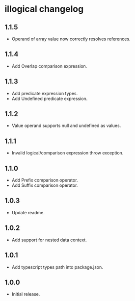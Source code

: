 # illogical changelog

## 1.1.5
* Operand of array value now correctly resolves references.

## 1.1.4
* Add Overlap comparison expression.

## 1.1.3
* Add predicate expression types.
* Add Undefined predicate expression.

## 1.1.2
* Value operand supports null and undefined as values.

## 1.1.1
* Invalid logical/comparison expression throw exception.

## 1.1.0

* Add Prefix comparison operator.
* Add Suffix comparison operator.

## 1.0.3

* Update readme.

## 1.0.2

* Add support for nested data context.

## 1.0.1

* Add typescript types path into package.json.

## 1.0.0

* Initial release.
